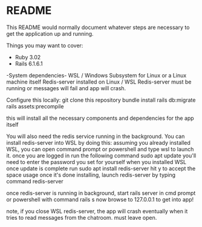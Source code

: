 # README

This README would normally document whatever steps are necessary to get the
application up and running.

Things you may want to cover:

* Ruby 3.02
* Rails 6.1.6.1

-System dependencies-
WSL / Windows Subsystem for Linux or a Linux machine itself
Redis-server installed on Linux / WSL
Redis-server must be running or messages will fail and app will crash.

Configure this locally:
git clone this repository
bundle install
rails db:migrate
rails assets:precompile


this will install all the necessary components and dependencies for the app itself


You will also need the redis service running in the background. You can install redis-server into WSL by doing this:
assuming you already installed WSL, you can open command prompt or powershell and type wsl to launch it.
once you are logged in run the following command
sudo apt update
you'll need to enter the password you set for yourself when you installed WSL
once update is complete run
sudo apt install redis-server
hit y to accept the space usage
once it's done installing, launch redis-server by typing command
redis-server

once redis-server is running in background, start rails server in cmd prompt or powershell with command
rails s
now browse to 127.0.0.1 to get into app!

note, if you close WSL redis-server, the app will crash eventually when it tries to read messages from the chatroom. must leave open.

